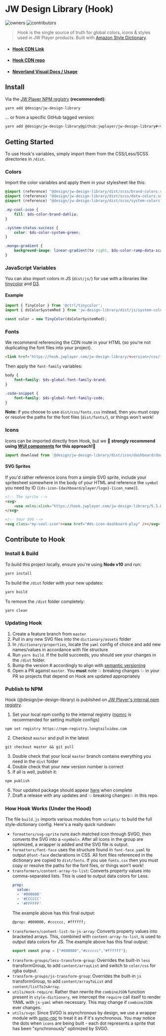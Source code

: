 # JW Design Library (Hook)

![owners](https://img.shields.io/badge/owners-Design--Team-brightgreen.svg)
![contributors](https://img.shields.io/badge/contributors-Portal--NL-yellow.svg)

> Hook is the single source of truth for global colors, icons & styles used in JW Player products. Built with 
[Amazon Style Dictionary](https://github.com/amzn/style-dictionary/).

* #### [Hook CDN Link](https://hook.jwplayer.com/)
* #### [Hook CDN repo](https://github.com/jwplayer/hook)
* #### [Neverland Visual Docs / Usage](https://design.jwplayer.com/docs/#/)

## Install

Via the [JW Player NPM registry](https://npm-registry.longtailvideo.com/-/web/detail/@design/jw-design-library) **(recommended)**:
```bash
yarn add @design/jw-design-library
```

... or from a specific GitHub tagged version:
```bash
yarn add @design/jw-design-library@github:jwplayer/jw-design-library#<version>
```

## Getting Started
To use Hook's variables, simply import them from the CSS/Less/SCSS directories in `/dist`.

### Colors
Import the color variables and apply them in your stylesheet like this:

```scss
@import (reference) "@design/jw-design-library/dist/scss/brand-colors.scss";
@import (reference) "@design/jw-design-library/dist/scss/data-colors.scss";
@import (reference) "@design/jw-design-library/dist/scss/system-colors.scss";

.my-cool-icon {
    fill: $ds-color-brand-dahlia;
}

.system-status-success {
    color: $ds-color-system-green;
}

.mango-gradient {
    background-image: linear-gradient(to right, $ds-color-ramp-data-scale-mango-7);
}
```

### JavaScript Variables
You can also import colors in JS (`dist/js/`) for use with a libraries like [tinycolor](https://github.com/typectrl/tinycolor) and [D3](https://d3js.org/).

#### Example
```js
import { TinyColor } from '@ctrl/tinycolor';
import { dsColorSystemRed } from 'jw-design-library/dist/js/system-colors.js';

const color = new TinyColor(dsColorSystemRed);
```

### Fonts
We recommend referencing the CDN route in your HTML (so you're not duplicating the font files into your project).

```html
<link href="https://hook.jwplayer.com/jw-design-library/<version>/css/fonts.css" rel="stylesheet" />
```

Then apply the `font-family` variables:

```scss
body {
    font-family: $ds-global-font-family-brand;
}

.code-snippet {
    font-family: $ds-global-font-family-code;
}
```

**Note:** if you choose to use `dist/css/fonts.css` instead, then you must copy or resolve the paths for the font files (`dist/fonts/`), or things won't work!

### Icons
Icons can be imported directly from Hook, but we **🚨  strongly recommend using [WUI components](https://stg-wui.jwplayer.com/component/icon) for this approach!🚨** 
```js
import download from '@design/jw-design-library/dist/icon/dashboard/download.svg';
```

#### SVG Sprites
If you'd rather reference icons from a simple SVG sprite, include your spritesheet somewhere in the body of your HTML and reference the `symbol` you need by ID (`{ds-icon-{dashboard/player/logo}-{icon_name}`).

```html
<!-- The sprite -->
<svg>
    <use xmlns:xlink="https://hook.jwplayer.com/jw-design-library/5.3.0/sprites/sprites-dashboard.svg"></use>
</svg>

<!-- Your SVG -->
<svg class="my-cool-icon"><use href="#ds-icon-dashboard-play" /></svg>
```


## Contribute to Hook

### Install & Build
To build this project locally, ensure you're using **Node v10** and run:

```bash
yarn install
```

To build the `/dist` folder with your new updates:

```bash
yarn build
```
To remove the `/dist` folder completely:

```bash
yarn clean
```

### Updating Hook
1. Create a feature branch from `master`
2. Pull in any new SVG files into the `dictionary/assets` folder
3. In `/dictionary/properties`, locate the `yaml` config of choice and add new names/values in accordance with file structure
4. Run `yarn build`. If the build succeeds, you should see your changes in the `/dist` folder.
5. Bump the version # accordingly to align with [semantic versioning](https://semver.org/)
6. Open a PR against `master`. You **must** note 💥 breaking changes 💥 in your PR so projects that depend on Hook are updated appropriately


### Publish to NPM
Hook (@design/jw-design-library) is published on [JW Player's internal npm registry](https://npm-registry.longtailvideo.com/#/). 

1. Set your local npm config to the internal registry ([npmrc](https://docs.npmjs.com/cli/v7/configuring-npm/npmrc) is recommended for setting multiple configs)
```
npm set registry https://npm-registry.longtailvideo.com
```
2. Checkout `master` and pull in the latest
```
git checkout master && git pull
```
3. Double check that your local `master` branch contains everything you need in the `dist` folder
4. Double check that your new version number is correct
5. If all is well, publish it:
```
npm publish
```
6. Your updated package should appear [here](https://npm-registry.longtailvideo.com/-/web/detail/@design/jw-design-library) when complete
7. Draft a release with any updates and 💥 breaking changes💥 in this repo.


### How Hook Works (Under the Hood)
The file `build.js` imports various modules from `scripts/` to build the full style-dictionary config. Here's a really quick rundown:

* `formatters/svg-sprite` runs each matched icon through SVGO, then converts the
  SVG into a `<symbol>`. After all icons in the group are optimized, a wrapper is
  added and the SVG file is output.
* `formatters/font-face` uses the structure found in `font-face.yaml` to
output `@font-face` declarations in CSS. All font files referenced in the
dictionary are copied to `dist/fonts`. If you use `fonts.css` then you must copy
or resolve the paths for the font files, or things won't work!
* `transformers/content-array-to-list`: Converts property values into
  comma-separated lists. This is used to output data colors for Less.
  ```yaml
  prop:
    value:
    - '#000000'
    - '#CCCCCC'
    - '#FFFFFF'
  ```
  The example above has this final output:
  ```less
  @prop: #000000, #cccccc, #ffffff;
  ```
* `transformers/content-list-to-js-array`: Converts property values into
  bracketed arrays. This, combined with `content-array-to-list`, is used to
  output data colors for JS. The example above has this final output:
  ```js
  export const prop = ["#000000","#cccccc","#ffffff"];
  ```
* `transform-groups/less-transform-group`: Overrides the built-in `less`
  transformGroup, to add `content/arrayList` and switch to `color/css` for rgba
  output.
* `transform-groups/js-transform-group`: Overrides the built-in `js`
  transformGroup, to add `content/arrayToList` and `content/listToJsArray`.
* `utils/mock-require`: Rather than rewrite the `combineJSON` function present
  in `style-dictionary`, we intercept the `require` call itself to render YAML
  with `js-yaml` when necessary. This may change if `combineJSON` ever changes.
* `utils/svgo`: Since SVGO is asynchronous by design, we use a wrapper module
  with [sync-rpc](https://www.npmjs.com/package/sync-rpc) to treat it as if it's
  synchronous. You may notice the dots when `icons` are being built - each dot
  represents a sprite that has been "synchronously" optimized by SVGO.


